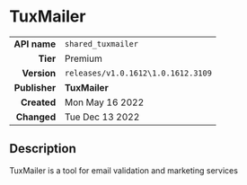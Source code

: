 # TuxMailer
| | |
|-:|-|
|**API name**|`shared_tuxmailer`|
|**Tier**|Premium|
|**Version**|`releases/v1.0.1612\1.0.1612.3109`|
|**Publisher**|**TuxMailer**|
|**Created**|Mon May 16 2022|
|**Changed**|Tue Dec 13 2022|

## Description
TuxMailer is a tool for email validation and marketing services
